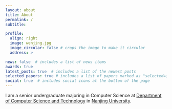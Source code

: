 ```yaml
---
layout: about
title: About
permalink: /
subtitle: 

profile:
  align: right
  image: wenjing.jpg
  image_circular: false # crops the image to make it circular
  address: >

news: false  # includes a list of news items
awards: true
latest_posts: true  # includes a list of the newest posts
selected_papers: true # includes a list of papers marked as "selected={true}"
social: true  # includes social icons at the bottom of the page
---
```


I am a senior undergraduate majoring in Computer Science at [Department of Computer Science and Technology](https://cs.nju.edu.cn/main.htm) in [Nanjing University](https://www.nju.edu.cn/en/).
